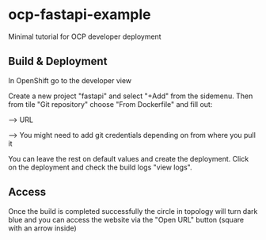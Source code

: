 # ocp-fastapi-example
Minimal tutorial for OCP developer deployment

## Build & Deployment

In OpenShift go to the developer view

Create a new project "fastapi" and select "+Add" from the sidemenu. Then from tile "Git repository" choose "From Dockerfile" and fill out:

--> URL

--> You might need to add git credentials depending on from where you pull it

You can leave the rest on default values and create the deployment. Click on the deployment and check the build logs "view logs".

## Access

Once the build is completed successfully the circle in topology will turn dark blue and you can access the website via the "Open URL" button (square with an arrow inside)
